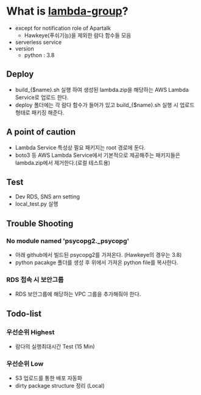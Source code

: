 # What is [lambda-group](https://bitbucket.org/apartalk/hawkeye/src)?
* except for notification role of Apartalk
    * Hawkeye(푸쉬기능)을 제외한 람다 함수들 모음
* serverless service
* version 
    * python : 3.8
## Deploy
* build_{$name}.sh 실행 하여 생성된 lambda.zip을 해당하는 AWS Lambda Service로 업로드 한다.
* deploy 폴더에는 각 람다 함수가 들어가 있고 build_{$name}.sh 실행 시 업로드 형태로 패키징 해준다.
## A point of caution
* Lambda Service 특성상 필요 패키지는 root 경로에 둔다.
* boto3 등 AWS Lambda Service에서 기본적으로 제공해주는 패키지들은 lambda.zip에서 제거한다.(로컬 테스트용)
## Test
* Dev RDS, SNS arn setting 
* local_test.py 실행
## Trouble Shooting
### No module named 'psycopg2._psycopg'
- 아래 github에서 빌드된 psycopg2를 가져온다. (Hawkeye의 경우는 3.8)
- python pacakge 폴더를 생성 후 위에서 가져온 python file를 복사한다.
### RDS 접속 시 보안그룹
- RDS 보안그룹에 해당하는 VPC 그룹을 추가해줘야 한다.
## Todo-list
### 우선순위 Highest
* 람다의 실행최대시간 Test (15 Min) 

### 우선순위 Low
* S3 업로드를 통한 배포 자동화
* dirty package structure 정리 (Local)